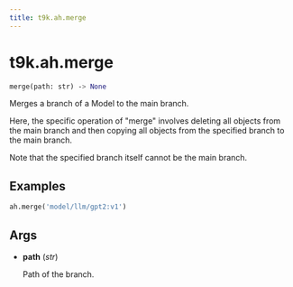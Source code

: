 ```yaml
---
title: t9k.ah.merge
---
```


# t9k.ah.merge

```python
merge(path: str) ‑> None
```

Merges a branch of a Model to the main branch.

Here, the specific operation of "merge" involves deleting all objects from the main branch and then copying all objects from the specified branch to the main branch.

Note that the specified branch itself cannot be the main branch.

## Examples

```python
ah.merge('model/llm/gpt2:v1')
```

## Args

* **path** (*str*)

    Path of the branch.
